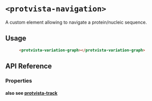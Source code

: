 # `<protvista-navigation>`
A custom element allowing to navigate a protein/nucleic sequence.

## Usage
```html
      <protvista-variation-graph></protvista-variation-graph>
```

## API Reference

### Properties

#### also see [protvista-track](https://github.com/ebi-webcomponents/nightingale/blob/master/packages/protvista-track/README.md#properties)
